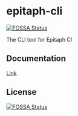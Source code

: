 # epitaph-cli
[![FOSSA Status](https://app.fossa.io/api/projects/git%2Bgithub.com%2Fepitaph-ci%2Fepitaph-cli.svg?type=shield)](https://app.fossa.io/projects/git%2Bgithub.com%2Fepitaph-ci%2Fepitaph-cli?ref=badge_shield)

The CLI tool for Epitaph CI

## Documentation
[Link](epitaph-ci.ksryy.ga/cli)

## License
[![FOSSA Status](https://app.fossa.io/api/projects/git%2Bgithub.com%2Fepitaph-ci%2Fepitaph-cli.svg?type=large)](https://app.fossa.io/projects/git%2Bgithub.com%2Fepitaph-ci%2Fepitaph-cli?ref=badge_large)